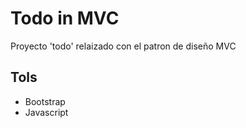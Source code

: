 # Todo in MVC

Proyecto 'todo' relaizado con el patron de diseño MVC

## Tols

- Bootstrap
- Javascript
